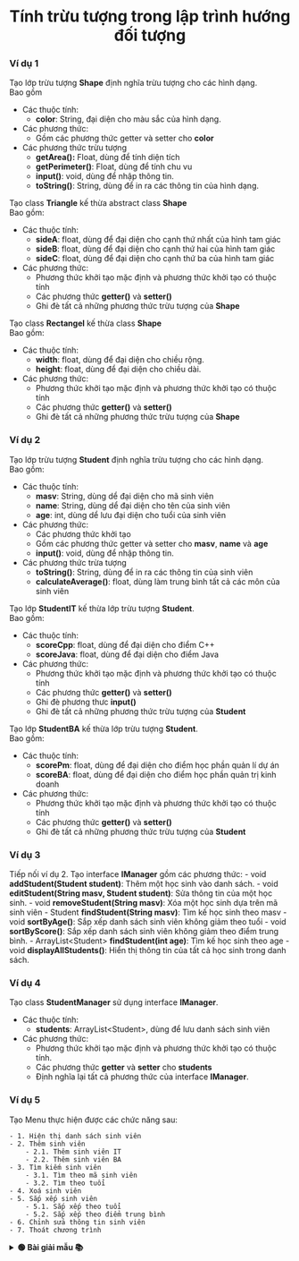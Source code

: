 <div align="center">

# Tính trừu tượng trong lập trình hướng đối tượng

</div>

### Ví dụ 1
Tạo lớp trừu tượng **Shape** định nghĩa trừu tượng cho các hình dạng.<br>Bao gồm
- Các thuộc tính:
    - **color**: String, đại diện cho màu sắc của hình dạng.
- Các phương thức:
    - Gồm các phương thức getter và setter cho **color**
- Các phương thức trừu tượng
    - **getArea():** Float, dùng để tính diện tích
    - **getPerimeter()**: Float, dùng để tính chu vu
    - **input()**: void, dùng để nhập thông tin.
    - **toString()**: String, dùng để in ra các thông tin của hình dạng.

Tạo class **Triangle** kế thừa abstract class **Shape**<br> Bao gồm:
- Các thuộc tính:
    - **sideA**: float, dùng để đại diện cho cạnh thứ nhất của hình tam giác
    - **sideB**: float, dùng để đại diện cho cạnh thứ hai của hình tam giác
    - **sideC**: float, dùng để đại diện cho cạnh thứ ba của hình tam giác
- Các phương thức:
    - Phương thức khởi tạo mặc định và phương thức khởi tạo có thuộc tính
    - Các phương thức **getter()** và **setter()**
    - Ghi đè tất cả những phương thức trừu tượng của **Shape**

Tạo class **Rectangel** kế thừa class **Shape**<br> Bao gồm:
- Các thuộc tính:
    - **width**: float, dùng để đại diện cho chiều rộng.
    - **height**: float, dùng để đại diện cho chiều dài.
- Các phương thức:
    - Phương thức khởi tạo mặc định và phương thức khởi tạo có thuộc tính
    - Các phương thức **getter()** và **setter()**
    - Ghi đè tất cả những phương thức trừu tượng của **Shape**

### Ví dụ 2
Tạo lớp trừu tượng **Student** định nghĩa trừu tượng cho các hình dạng.<br>Bao gồm:
- Các thuộc tính:
    - **masv**: String, dùng dể đại diện cho mã sinh viên
    - **name**: String, dùng dể đại diện cho tên của sinh viên
    - **age**: int, dùng dể lưu đại diện cho tuổi của sinh viên
- Các phương thức:
    - Các phương thức khởi tạo
    - Gồm các phương thức getter và setter cho **masv**, **name** và **age**
    - **input()**: void, dùng để nhập thông tin.
- Các phương thức trừa tượng
    - **toString()**: String, dùng để in ra các thông tin của sinh viên
    - **calculateAverage()**: float, dùng làm trung bình tất cả các môn của sinh viên

Tạo lớp **StudentIT** kế thừa lớp trừu tượng **Student**.<br>Bao gồm:
- Các thuộc tính:
    - **scoreCpp**: float, dùng để đại diện cho điểm C++
    - **scoreJava**: float, dùng để đại diện cho điểm Java
- Các phương thức:
    - Phương thức khởi tạo mặc định và phương thức khởi tạo có thuộc tính
    - Các phương thức **getter()** và **setter()**
    - Ghi đè phương thưc **input()**
    - Ghi đè tất cả những phương thức trừu tượng của **Student**

Tạo lớp **StudentBA** kế thừa lớp trừu tượng **Student**.<br>Bao gồm:
- Các thuộc tính:
    - **scorePm**: float, dùng để đại diện cho điểm học phần quản lí dự án
    - **scoreBA**: float, dùng để đại diện cho điểm học phần quản trị kinh doanh
- Các phương thức:
    - Phương thức khởi tạo mặc định và phương thức khởi tạo có thuộc tính
    - Các phương thức **getter()** và **setter()**
    - Ghi đè tất cả những phương thức trừu tượng của **Student**

### Ví dụ 3
Tiếp nối ví dụ 2.
Tạo interface **IManager** gồm các phương thức:
    - void **addStudent(Student student)**: Thêm một học sinh vào danh sách.
    - void **editStudent(String masv, Student student)**: Sửa thông tin của một học sinh.
    - void **removeStudent(String masv)**: Xóa một học sinh dựa trên mã sinh viên
    - Student **findStudent(String masv)**: Tìm kế học sinh theo masv
    - void **sortByAge()**: Sắp xếp danh sách sinh viên không giảm theo tuổi
    - void **sortByScore()**: Sắp xếp danh sách sinh viên không giảm theo điểm trung bình.
    - ArrayList\<Student> **findStudent(int age)**: Tìm kế học sinh theo age
    - void **displayAllStudents()**: Hiển thị thông tin của tất cả học sinh trong danh sách.

### Ví dụ 4
Tạo class **StudentManager** sử dụng interface **IManager**.<br>
- Các thuộc tính:
    - **students**: ArrayList\<Student\>, dùng để lưu danh sách sinh viên
- Các phương thức:
    - Phương thức khởi tạo mặc định và phương thức khởi tạo có thuộc tính.
    - Các phương thức **getter** và **setter** cho **students**
    - Định nghĩa lại tất cả phương thức của interface **IManager**.

### Ví dụ 5
Tạo Menu thực hiện được các chức năng sau:
```text
- 1. Hiện thị danh sách sinh viên
- 2. Thêm sinh viên
    - 2.1. Thêm sinh viên IT
    - 2.2. Thêm sinh viên BA
- 3. Tìm kiếm sinh viên
    - 3.1. Tìm theo mã sinh viên
    - 3.2. Tìm theo tuổi
- 4. Xoá sinh viên
- 5. Sắp xếp sinh viên
    - 5.1. Sắp xếp theo tuổi
    - 5.2. Sắp xếp theo điểm trung bình
- 6. Chỉnh sửa thông tin sinh viên
- 7. Thoát chương trình
```

<details>
<summary> <strong>🟢 Bài giải mẫu 📚</strong></summary>

Hãy tải xuống **[oop_abstraction.zip](./oop_abstraction.zip)**

</details>
<br>




